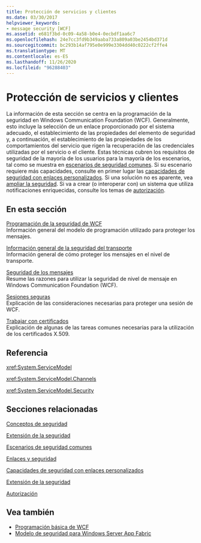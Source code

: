 ```yaml
---
title: Protección de servicios y clientes
ms.date: 03/30/2017
helpviewer_keywords:
- message security [WCF]
ms.assetid: e681f3bd-0c09-4a58-b0e4-0ecbdf1aa6c7
ms.openlocfilehash: 24e7cc3fd9b349aaba733a809a03be2454bd371d
ms.sourcegitcommit: bc293b14af795e0e999e3304dd40c0222cf2ffe4
ms.translationtype: MT
ms.contentlocale: es-ES
ms.lasthandoff: 11/26/2020
ms.locfileid: "96288403"
---
```

# <a name="securing-services-and-clients"></a>Protección de servicios y clientes

La información de esta sección se centra en la programación de la seguridad en Windows Communication Foundation (WCF). Generalmente, esto incluye la selección de un enlace proporcionado por el sistema adecuado, el establecimiento de las propiedades del elemento de seguridad y, a continuación, el establecimiento de las propiedades de los comportamientos del servicio que rigen la recuperación de las credenciales utilizadas por el servicio o el cliente. Estas técnicas cubren los requisitos de seguridad de la mayoría de los usuarios para la mayoría de los escenarios, tal como se muestra en [escenarios de seguridad comunes](common-security-scenarios.md). Si su escenario requiere más capacidades, consulte en primer lugar las [capacidades de seguridad con enlaces personalizados](security-capabilities-with-custom-bindings.md). Si una solución no es aparente, vea [ampliar la seguridad](../extending/extending-security.md). Si va a crear (o interoperar con) un sistema que utiliza notificaciones enriquecidas, consulte los temas de [autorización](authorization-in-wcf.md).  
  
## <a name="in-this-section"></a>En esta sección  

 [Programación de la seguridad de WCF](programming-wcf-security.md)  
 Información general del modelo de programación utilizado para proteger los mensajes.  
  
 [Información general de la seguridad del transporte](transport-security-overview.md)  
 Información general de cómo proteger los mensajes en el nivel de transporte.  
  
 [Seguridad de los mensajes](message-security-in-wcf.md)  
 Resume las razones para utilizar la seguridad de nivel de mensaje en Windows Communication Foundation (WCF).  
  
 [Sesiones seguras](secure-sessions.md)  
 Explicación de las consideraciones necesarias para proteger una sesión de WCF.  
  
 [Trabajar con certificados](working-with-certificates.md)  
 Explicación de algunas de las tareas comunes necesarias para la utilización de los certificados X.509.  
  
## <a name="reference"></a>Referencia  

 <xref:System.ServiceModel>  
  
 <xref:System.ServiceModel.Channels>  
  
 <xref:System.ServiceModel.Security>  
  
## <a name="related-sections"></a>Secciones relacionadas  

 [Conceptos de seguridad](security-concepts.md)  
  
 [Extensión de la seguridad](../extending/extending-security.md)  
  
 [Escenarios de seguridad comunes](common-security-scenarios.md)  
  
 [Enlaces y seguridad](bindings-and-security.md)  
  
 [Capacidades de seguridad con enlaces personalizados](security-capabilities-with-custom-bindings.md)  
  
 [Extensión de la seguridad](../extending/extending-security.md)  
  
 [Autorización](authorization-in-wcf.md)  
  
## <a name="see-also"></a>Vea también

- [Programación básica de WCF](../basic-wcf-programming.md)
- [Modelo de seguridad para Windows Server App Fabric](/previous-versions/appfabric/ee677202(v=azure.10))
